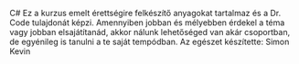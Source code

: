 C#
Ez a kurzus emelt érettségire felkészítő anyagokat tartalmaz és a Dr. Code tulajdonát képzi.
Amennyiben jobban és mélyebben érdekel a téma vagy jobban elsajátítanád, akkor nálunk lehetőséged van akár csoportban, de egyénileg is tanulni a te saját tempódban. 
Az egészet készítette: Simon Kevin
